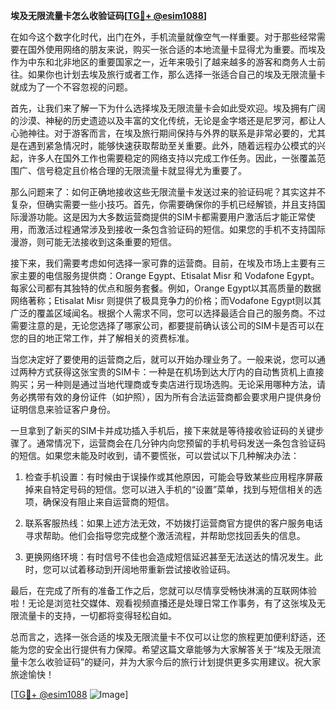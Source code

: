 **埃及无限流量卡怎么收验证码[[TG💪+ @esim1088](https://t.me/s/esim1088)]**

在如今这个数字化时代，出门在外，手机流量就像空气一样重要。对于那些经常需要在国外使用网络的朋友来说，购买一张合适的本地流量卡显得尤为重要。而埃及作为中东和北非地区的重要国家之一，近年来吸引了越来越多的游客和商务人士前往。如果你也计划去埃及旅行或者工作，那么选择一张适合自己的埃及无限流量卡就成为了一个不容忽视的问题。

首先，让我们来了解一下为什么选择埃及无限流量卡会如此受欢迎。埃及拥有广阔的沙漠、神秘的历史遗迹以及丰富的文化传统，无论是金字塔还是尼罗河，都让人心驰神往。对于游客而言，在埃及旅行期间保持与外界的联系是非常必要的，尤其是在遇到紧急情况时，能够快速获取帮助至关重要。此外，随着远程办公模式的兴起，许多人在国外工作也需要稳定的网络支持以完成工作任务。因此，一张覆盖范围广、信号稳定且价格合理的无限流量卡就显得尤为重要了。

那么问题来了：如何正确地接收这些无限流量卡发送过来的验证码呢？其实这并不复杂，但确实需要一些小技巧。首先，你需要确保你的手机已经解锁，并且支持国际漫游功能。这是因为大多数运营商提供的SIM卡都需要用户激活后才能正常使用，而激活过程通常涉及到接收一条包含验证码的短信。如果您的手机不支持国际漫游，则可能无法接收到这条重要的短信。

接下来，我们需要考虑如何选择一家可靠的运营商。目前，在埃及市场上主要有三家主要的电信服务提供商：Orange Egypt、Etisalat Misr 和 Vodafone Egypt。每家公司都有其独特的优点和服务套餐。例如，Orange Egypt以其高质量的数据网络著称；Etisalat Misr 则提供了极具竞争力的价格；而Vodafone Egypt则以其广泛的覆盖区域闻名。根据个人需求不同，您可以选择最适合自己的服务商。不过需要注意的是，无论您选择了哪家公司，都要提前确认该公司的SIM卡是否可以在您的目的地正常工作，并了解相关的资费标准。

当您决定好了要使用的运营商之后，就可以开始办理业务了。一般来说，您可以通过两种方式获得这张宝贵的SIM卡：一种是在机场到达大厅内的自动售货机上直接购买；另一种则是通过当地代理商或专卖店进行现场选购。无论采用哪种方法，请务必携带有效的身份证件（如护照），因为所有合法运营商都会要求用户提供身份证明信息来验证客户身份。

一旦拿到了新买的SIM卡并成功插入手机后，接下来就是等待接收验证码的关键步骤了。通常情况下，运营商会在几分钟内向您预留的手机号码发送一条包含验证码的短信。如果您未能及时收到，请不要慌张，可以尝试以下几种解决办法：

1. 检查手机设置：有时候由于误操作或其他原因，可能会导致某些应用程序屏蔽掉来自特定号码的短信。您可以进入手机的“设置”菜单，找到与短信相关的选项，确保没有阻止来自运营商的短信。
   
2. 联系客服热线：如果上述方法无效，不妨拨打运营商官方提供的客户服务电话寻求帮助。他们会指导您完成整个激活流程，并帮助您找回丢失的信息。

3. 更换网络环境：有时信号不佳也会造成短信延迟甚至无法送达的情况发生。此时，您可以试着移动到开阔地带重新尝试接收验证码。

最后，在完成了所有的准备工作之后，您就可以尽情享受畅快淋漓的互联网体验啦！无论是浏览社交媒体、观看视频直播还是处理日常工作事务，有了这张埃及无限流量卡的支持，一切都将变得轻松自如。

总而言之，选择一张合适的埃及无限流量卡不仅可以让您的旅程更加便利舒适，还能为您的安全出行提供有力保障。希望这篇文章能够为大家解答关于“埃及无限流量卡怎么收验证码”的疑问，并为大家今后的旅行计划提供更多实用建议。祝大家旅途愉快！

[[TG💪+ @esim1088](https://t.me/s/esim1088) ![Image](https://i.postimg.cc/4NQfJmqS/Snipaste-2025-05-13-00-14-12.png)]